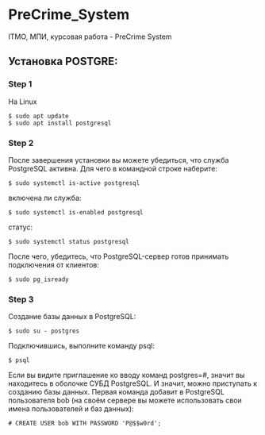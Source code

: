 # PreCrime_System
ITMO, МПИ, курсовая работа - PreCrime System

## Установка POSTGRE:

### Step 1
На Linux

```shell
$ sudo apt update
$ sudo apt install postgresql
```

### Step 2
После завершения установки вы можете убедиться, что служба PostgreSQL активна. Для чего в командной строке наберите:

```shell
$ sudo systemctl is-active postgresql
```
включена ли служба:

```shell
$ sudo systemctl is-enabled postgresql
```
статус:

```shell
$ sudo systemctl status postgresql
```

После чего, убедитесь, что PostgreSQL-сервер готов принимать подключения от клиентов:

```shell
$ sudo pg_isready
```

### Step 3
Создание базы данных в PostgreSQL:
```shell
$ sudo su - postgres
```
Подключившись, выполните команду psql:
```shell
$ psql
```
Если вы видите приглашение ко вводу команд postgres=#, значит вы находитесь в оболочке СУБД PostgreSQL. 
И значит, можно приступать к созданию базы данных. 
Первая команда добавит в PostgreSQL пользователя bob (на своём сервере вы можете использовать свои имена пользователей и баз данных):
```postgres
# CREATE USER bob WITH PASSWORD 'P@$$w0rd';
```
